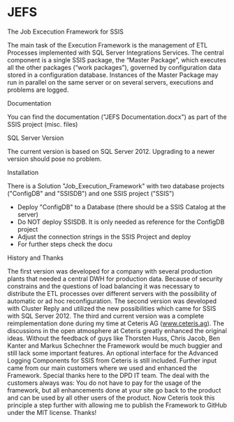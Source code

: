 # JEFS
The Job Excecution Framework for SSIS

The main task of the Execution Framework is the management of ETL Processes implemented with SQL Server Integrations Services.
The central component is a single SSIS package, the “Master Package”, which executes all the other packages (“work packages”),
governed by configuration data stored in a configuration database.
Instances of the Master Package may run in parallel on the same server or on several servers, executions and problems are logged.

Documentation

You can find the documentation ("JEFS Documentation.docx") as part of the SSIS project (misc. files)

SQL Server Version

The current version is based on SQL Server 2012. Upgrading to a newer version should pose no problem.

Installation

There is a Solution "Job_Execution_Framework" with two database projects ("ConfigDB" and "SSISDB") and one SSIS project ("SSIS")
- Deploy "ConfigDB" to a Database (there should be a SSIS Catalog at the server)
- Do NOT deploy SSISDB. It is only needed as reference for the ConfigDB project
- Adjust the connection strings in the SSIS Project and deploy
- For further steps check the docu

History and Thanks

The first version was developed for a company with several production plants that needed a central DWH for production data. Because of security constrains and the questions of load balancing it was necessary to distribute the ETL processes over different servers with the possibility of automatic or ad hoc reconfiguration.
The second version was developed with Cluster Reply and utilized the new possibilities which came for SSIS with SQL Server 2012.
The third and current version was a complete reimplementation done during my time at Ceteris AG (www.ceteris.ag). The discussions in the open atmosphere at Ceteris greatly enhanced the original ideas. Without the feedback of guys like Thorsten Huss, Chris Jacob, Ben Kanter and Markus Schechner the Framework would be much buggier and still lack some important features. An optional interface for the Advanced Logging Components for SSIS from Ceteris is still included.
Further input came from our main customers where we used and enhanced the Framework. Special thanks here to the DPD IT team.
The deal with the customers always was: You do not have to pay for the usage of the framework, but all enhancements done at your site go back to the product and can be used by all other users of the product.
Now Ceteris took this principle a step further with allowing me to publish the Framework to GitHub under the MIT license. Thanks!


